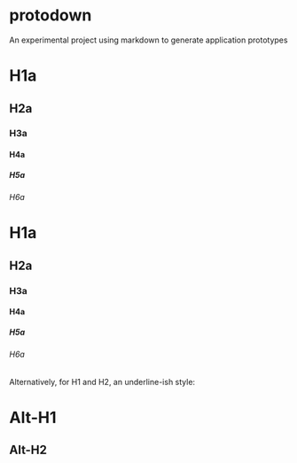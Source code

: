 # protodown
An experimental project using markdown to generate application prototypes

# H1a
## H2a
### H3a
#### H4a
##### H5a
###### H6a

# H1a
## H2a
### H3a
#### H4a
##### H5a
###### H6a


Alternatively, for H1 and H2, an underline-ish style:

Alt-H1
======

Alt-H2
------
